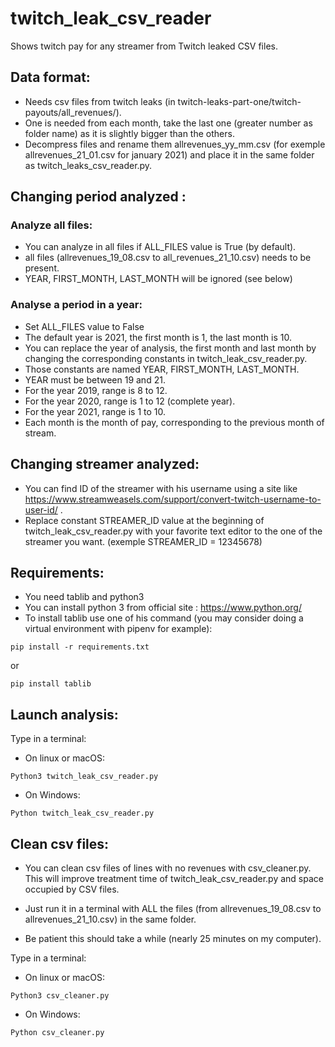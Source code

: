 # twitch_leak_csv_reader
Shows twitch pay for any streamer from Twitch leaked CSV files.

## Data format:

* Needs csv files from twitch leaks (in twitch-leaks-part-one/twitch-payouts/all_revenues/).
* One is needed from each month, take the last one (greater number as folder name) as it is slightly bigger than the others.
* Decompress files and rename them allrevenues_yy_mm.csv (for exemple allrevenues_21_01.csv for january 2021) and place it in the same folder as twitch_leaks_csv_reader.py.

## Changing period analyzed :

### Analyze all files:

* You can analyze in all files if ALL_FILES value is True (by default).
* all files (allrevenues_19_08.csv to all_revenues_21_10.csv) needs to be present.
* YEAR, FIRST_MONTH, LAST_MONTH will be ignored (see below)

### Analyse a period in a year:

* Set ALL_FILES value to False
* The default year is 2021, the first month is 1, the last month is 10.
* You can replace the year of analysis, the first month and last month by changing the corresponding constants in twitch_leak_csv_reader.py.
* Those constants are named YEAR, FIRST_MONTH, LAST_MONTH.
* YEAR must be between 19 and 21.
* For the year 2019, range is 8 to 12.
* For the year 2020, range is 1 to 12 (complete year).
* For the year 2021, range is 1 to 10.
* Each month is the month of pay, corresponding to the previous month of stream.

## Changing streamer analyzed:

* You can find ID of the streamer with his username using a site like https://www.streamweasels.com/support/convert-twitch-username-to-user-id/ .
* Replace constant STREAMER_ID value at the beginning of twitch_leak_csv_reader.py with your favorite text editor to the one of the streamer you want. (exemple STREAMER_ID = 12345678)

## Requirements:

* You need tablib and python3
* You can install python 3 from official site : https://www.python.org/
* To install tablib use one of his command (you may consider doing a virtual environment with pipenv for example):

```pip install -r requirements.txt```

or

```pip install tablib```

## Launch analysis:

Type in a terminal:

* On linux or macOS:

```Python3 twitch_leak_csv_reader.py```

* On Windows:

```Python twitch_leak_csv_reader.py```

## Clean csv files:

* You can clean csv files of lines with no revenues with csv_cleaner.py. This will improve treatment time of twitch_leak_csv_reader.py and space occupied by CSV files.

* Just run it in a terminal with ALL the files (from allrevenues_19_08.csv to allrevenues_21_10.csv) in the same folder.

* Be patient this should take a while (nearly 25 minutes on my computer).

Type in a terminal:

* On linux or macOS:

```Python3 csv_cleaner.py```

* On Windows:

```Python csv_cleaner.py```